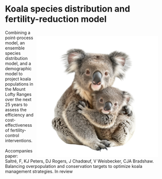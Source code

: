 # Koala species distribution and fertility-reduction model
<img align="right" src="www/koala.png" alt="koala & joey" width="400" style="margin-top: 20px">
Combining a point-process model, an ensemble species distribution model, and a demographic model to project koala populations in the Mount Lofty Ranges over the next 25 years to assess the efficiency and cost-effectiveness of fertility-control interventions.<br>
<br>
Accompanies paper:<br>
Saltré, F, KJ Peters, DJ Rogers, J Chadœuf, V Weisbecker, CJA Bradshaw. Balancing overpopulation and conservation targets to optimize koala management strategies. In review<br>


